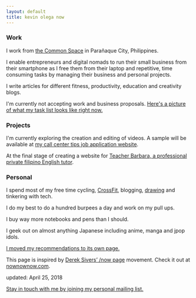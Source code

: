 ```yaml
---
layout: default
title: kevin olega now
---
```

### Work

I work from [the Common Space](https://www.thecommonspace.ph) in Parañaque City, Philippines.

I enable entrepreneurs and digital nomads to run their small business from their smartphone as I free them from their laptop and repetitive, time consuming tasks by managing their business and personal projects.

I write articles for different fitness, productivity, education and creativity blogs.

I'm currently not accepting work and business proposals. [Here's a picture of what my task list looks like right now.](https://photos.app.goo.gl/yjNUrU0n9nNWXYU03)

### Projects

I'm currently exploring the creation and editing of videos. A sample will be available at [my call center tips job application website](http://callcentertrainingtips.com/basics).

At the final stage of creating a website for [Teacher Barbara, a professional private filipino English tutor](http://philippinesprivateenglishtutors.com/).

### Personal

I spend most of my free time cycling, [CrossFit](http://prcitycf.com/), blogging, [drawing](https://photos.app.goo.gl/ikZWBgSuOOxXMjaD3) and tinkering with tech.

I do my best to do a hundred burpees a day and work on my pull ups.

I buy way more notebooks and pens than I should.

I geek out on almost anything Japanese including anime, manga and jpop idols.

[I moved my recommendations to its own page.](http://kevinolega.com/recommends)

This page is inspired by [Derek Sivers’ /now page](http://sivers.org/nowff) movement. Check it out at [nownownow.com](http://nownownow.com).

updated: April 25, 2018

[Stay in touch with me by joining my personal mailing list.](http://eepurl.com/oCUar)
